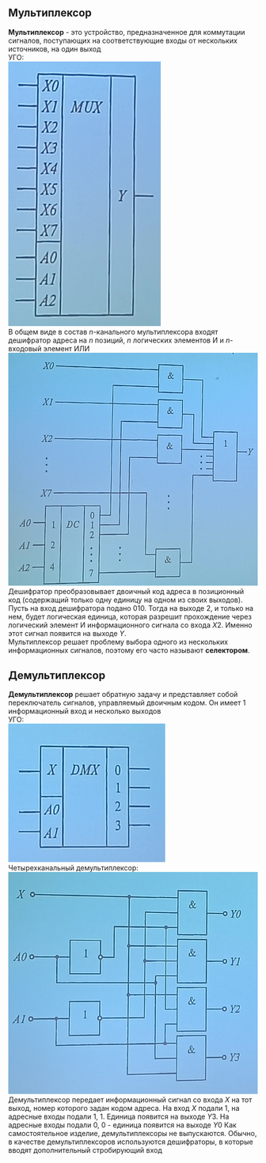 ## Мультиплексор
**Мультиплексор** - это устройство, предназначенное для коммутации сигналов, поступающих на соответствующие входы от нескольких источников, на один выход  
УГО:  
![УГО мультиплексора](../Pictures/02_01.%20УГО%20мультиплексора.png)  
В общем виде в состав $n$-канального мультиплексора входят дешифратор адреса на $n$ позиций, $n$ логических элементов И и $n$-входовый элемент ИЛИ  
![Схема мультиплексора](../Pictures/02_02.%20Схема%20мультиплексора.png)  
Дешифратор преобразовывает двоичный код адреса в позиционный код (содержащий только одну единицу на одном из своих выходов). Пусть на вход дешифратора подано 010. Тогда на выходе 2, и только на нем, будет логическая единица, которая разрешит прохождение через логический элемент И информационного сигнала со входа $X2$. Именно 
этот сигнал появится на выходе $Y$.  
Мультиплексор решает проблему выбора одного из нескольких информационных сигналов, поэтому его часто называют **селектором**.  
## Демультиплексор
**Демультиплексор** решает обратную задачу и представляет собой переключатель сигналов, управляемый двоичным кодом. Он имеет 1 информационный вход и несколько выходов  
УГО:  
![УГО демультиплексора](../Pictures/02_03.%20УГО%20демультиплексора.png)  
Четырехканальный демультиплексор:  
![Схема 4-канального демультиплексора](../Pictures/02_04.%20Схема%204-канального%20демультиплексора.png)  
Демультиплексор передает информационный сигнал со входа $X$ на тот выход, номер которого задан кодом адреса. На вход $Х$ подали 1, на адресные входы подали 1, 1. Единица появится на выходе $Y3$. На адресные входы подали 0, 0 - единица появится на выходе $Y0$
Как самостоятельное изделие, демультиплексоры не выпускаются. Обычно, в качестве демультиплексоров используются дешифраторы, в которые вводят дополнительный стробирующий вход